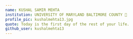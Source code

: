 ```yaml
---
name: KUSHAL SAMIR MEHTA 
institution: UNIVERSITY OF MARYLAND BALTIMORE COUNTY 🚩
profile_pic: kushalmehta13.jpg
quote: Today is the first day of the rest of your life.
github_user: kushalmehta13
---
```

